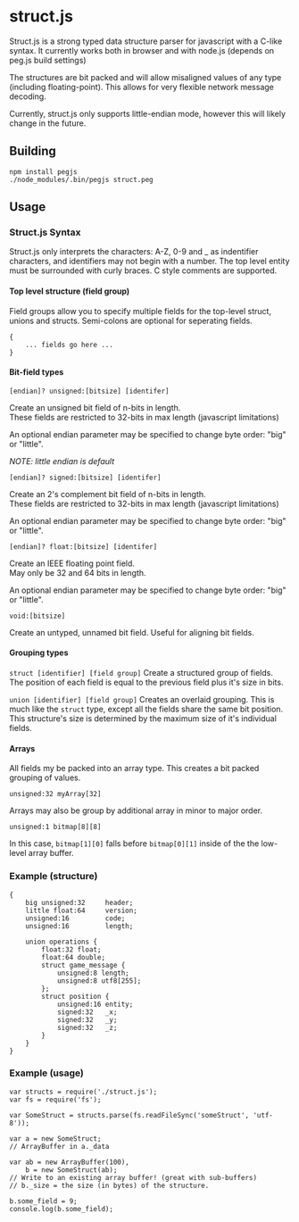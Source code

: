 struct.js
=========

Struct.js is a strong typed data structure parser for javascript with a C-like syntax. 
It currently works both in browser and with node.js (depends on peg.js build settings)

The structures are bit packed and will allow misaligned values of any type 
(including floating-point).  This allows for very flexible network message decoding.

Currently, struct.js only supports little-endian mode, however this will likely change in the
future.


Building
--------

	npm install pegjs
	./node_modules/.bin/pegjs struct.peg


Usage
-----

### Struct.js Syntax

Struct.js only interprets the characters: A-Z, 0-9 and _ as indentifier characters, and 
identifiers may not begin with a number.  The top level entity must be surrounded with 
curly braces. C style comments are supported.


#### Top level structure (field group)

Field groups allow you to specify multiple fields for the top-level struct, unions 
and structs.  Semi-colons are optional for seperating fields.

	{
		... fields go here ...
	}

#### Bit-field types	

```[endian]? unsigned:[bitsize] [identifer]```

Create an unsigned bit field of n-bits in length.  
These fields are restricted to 32-bits in max length (javascript limitations)

An optional endian parameter may be specified to change byte order: "big" or "little".

*NOTE: little endian is default*

```[endian]? signed:[bitsize] [identifer]```

Create an 2's complement bit field of n-bits in length.  
These fields are restricted to 32-bits in max length (javascript limitations)

An optional endian parameter may be specified to change byte order: "big" or "little".

```[endian]? float:[bitsize] [identifer]```

Create an IEEE floating point field.  
May only be 32 and 64 bits in length.

An optional endian parameter may be specified to change byte order: "big" or "little".

``` void:[bitsize] ```

Create an untyped, unnamed bit field. Useful for aligning bit fields.

#### Grouping types

```struct [identifier] [field group]``` 
Create a structured group of fields.  
The position of each field is equal to the previous field plus it's size in bits.

```union [identifier] [field group]```
Creates an overlaid grouping.  This is much like the ```struct``` type, except 
all the fields share the same bit position.  This structure's size is determined
by the maximum size of it's individual fields.

#### Arrays

All fields my be packed into an array type.  This creates a bit packed grouping of values.

	unsigned:32 myArray[32]

Arrays may also be group by additional array in minor to major order.

 	unsigned:1 bitmap[8][8]

In this case, ```bitmap[1][0]``` falls before ```bitmap[0][1]``` inside of the the low-level
array buffer.

### Example (structure)

	{
		big unsigned:32 	header;
		little float:64 	version;
		unsigned:16 		code;
		unsigned:16			length;

		union operations {
			float:32 float;
			float:64 double;
			struct game_message {
				unsigned:8 length;
				unsigned:8 utf8[255];
			};
			struct position {
				unsigned:16 entity;
				signed:32	_x;
				signed:32	_y;
				signed:32	_z;
			}
		}
	}

### Example (usage)

	var structs = require('./struct.js');
	var fs = require('fs');

	var SomeStruct = structs.parse(fs.readFileSync('someStruct', 'utf-8'));

	var a = new SomeStruct;
	// ArrayBuffer in a._data

	var ab = new ArrayBuffer(100),
		b = new SomeStruct(ab);
	// Write to an existing array buffer! (great with sub-buffers)
	// b._size = the size (in bytes) of the structure.

	b.some_field = 9;
	console.log(b.some_field);
